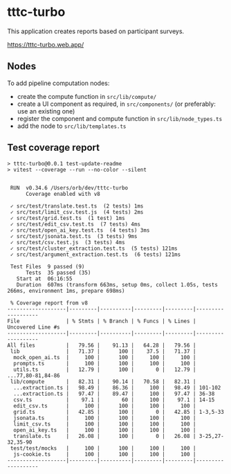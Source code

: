 # tttc-turbo

This application creates reports based on participant surveys.

https://tttc-turbo.web.app/

## Nodes

To add pipeline computation nodes:

- create the compute function in `src/lib/compute/`
- create a UI component as required, in `src/components/` (or preferably: use an existing one)
- register the component and compute function in `src/lib/node_types.ts`
- add the node to `src/lib/templates.ts`

## Test coverage report

```
> tttc-turbo@0.0.1 test-update-readme
> vitest --coverage --run --no-color --silent


 RUN  v0.34.6 /Users/orb/dev/tttc-turbo
      Coverage enabled with v8

 ✓ src/test/translate.test.ts  (2 tests) 1ms
 ✓ src/test/limit_csv.test.js  (4 tests) 2ms
 ✓ src/test/grid.test.ts  (1 test) 1ms
 ✓ src/test/edit_csv.test.ts  (7 tests) 4ms
 ✓ src/test/open_ai_key.test.ts  (4 tests) 3ms
 ✓ src/test/jsonata.test.ts  (3 tests) 9ms
 ✓ src/test/csv.test.js  (3 tests) 4ms
 ✓ src/test/cluster_extraction.test.ts  (5 tests) 121ms
 ✓ src/test/argument_extraction.test.ts  (6 tests) 121ms

 Test Files  9 passed (9)
      Tests  35 passed (35)
   Start at  06:16:55
   Duration  607ms (transform 663ms, setup 0ms, collect 1.05s, tests 266ms, environment 1ms, prepare 698ms)

 % Coverage report from v8
-------------------|---------|----------|---------|---------|-------------------
File               | % Stmts | % Branch | % Funcs | % Lines | Uncovered Line #s 
-------------------|---------|----------|---------|---------|-------------------
All files          |   79.56 |    91.13 |   64.28 |   79.56 |                   
 lib               |   71.37 |      100 |    37.5 |   71.37 |                   
  mock_open_ai.ts  |     100 |      100 |     100 |     100 |                   
  prompts.ts       |     100 |      100 |     100 |     100 |                   
  utils.ts         |   12.79 |      100 |       0 |   12.79 | ...77,80-81,84-86 
 lib/compute       |   82.31 |    90.14 |   70.58 |   82.31 |                   
  ...extraction.ts |   98.49 |    86.36 |     100 |   98.49 | 101-102           
  ...extraction.ts |   97.47 |    89.47 |     100 |   97.47 | 36-38             
  csv.ts           |    97.1 |       60 |     100 |    97.1 | 14-15             
  edit_csv.ts      |     100 |      100 |     100 |     100 |                   
  grid.ts          |   42.85 |      100 |       0 |   42.85 | 1-3,5-33          
  jsonata.ts       |     100 |      100 |     100 |     100 |                   
  limit_csv.ts     |     100 |      100 |     100 |     100 |                   
  open_ai_key.ts   |     100 |      100 |     100 |     100 |                   
  translate.ts     |   26.08 |      100 |       0 |   26.08 | 3-25,27-32,35-90  
 test/test/mocks   |     100 |      100 |     100 |     100 |                   
  js-cookie.ts     |     100 |      100 |     100 |     100 |                   
-------------------|---------|----------|---------|---------|-------------------
```
